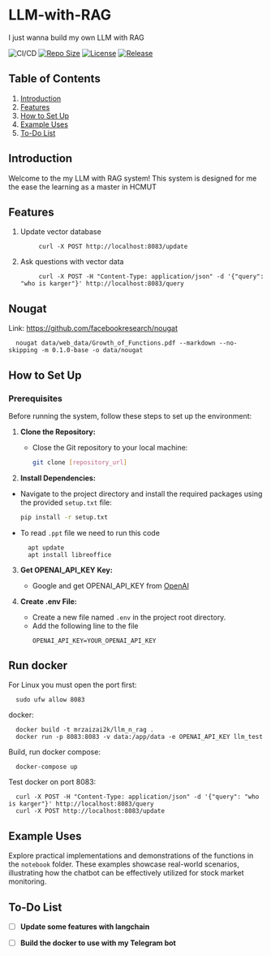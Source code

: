 # LLM-with-RAG
I just wanna build my own LLM with RAG

![CI/CD](https://github.com/mrzaizai2k/LLM-with-RAG/actions/workflows/workloads.yaml/badge.svg)
[![Repo Size](https://img.shields.io/github/repo-size/mrzaizai2k/LLM-with-RAG?style=flat-square)](https://github.com/mrzaizai2k/LLM-with-RAG)
[![License](https://img.shields.io/github/license/mrzaizai2k/LLM-with-RAG?style=flat-square)](https://opensource.org/licenses/MIT)
[![Release](https://img.shields.io/github/v/release/mrzaizai2k/LLM-with-RAG?style=flat-square)](https://github.com/mrzaizai2k/LLM-with-RAG/releases)

## Table of Contents
1. [Introduction](#introduction)
1. [Features](#features)
3. [How to Set Up](#how-to-set-up)
4. [Example Uses](#example-uses)
5. [To-Do List](#to-do-list)

## Introduction
Welcome to the my LLM with RAG system! This system is designed for me the ease the learning as a master in HCMUT

## Features
1. Update vector database

            curl -X POST http://localhost:8083/update

2. Ask questions with vector data

            curl -X POST -H "Content-Type: application/json" -d '{"query": "who is karger"}' http://localhost:8083/query

## Nougat
Link: https://github.com/facebookresearch/nougat

      nougat data/web_data/Growth_of_Functions.pdf --markdown --no-skipping -m 0.1.0-base -o data/nougat

## How to Set Up

### Prerequisites
Before running the system, follow these steps to set up the environment:

1. **Clone the Repository:**
   - Close the Git repository to your local machine:
     ```bash
     git clone [repository_url]
     ```

2. **Install Dependencies:**
- Navigate to the project directory and install the required packages using the provided `setup.txt` file:
     ```bash
     pip install -r setup.txt
     ```
- To read ```.ppt``` file we need to run this code

        apt update
        apt install libreoffice 

3. **Get OPENAI_API_KEY Key:**
   - Google and get OPENAI_API_KEY from [OpenAI](https://openai.com/)

4. **Create .env File:**
   - Create a new file named `.env` in the project root directory.
   - Add the following line to the file
     ```env
     OPENAI_API_KEY=YOUR_OPENAI_API_KEY
     ```
## Run docker
For Linux you must open the port first:

      sudo ufw allow 8083

 docker:

      docker build -t mrzaizai2k/llm_n_rag .
      docker run -p 8083:8083 -v data:/app/data -e OPENAI_API_KEY llm_test
      

Build, run docker compose:

      docker-compose up

Test docker on port 8083:

      curl -X POST -H "Content-Type: application/json" -d '{"query": "who is karger"}' http://localhost:8083/query
      curl -X POST http://localhost:8083/update

## Example Uses

Explore practical implementations and demonstrations of the  functions in the `notebook` folder. These examples showcase real-world scenarios, illustrating how the chatbot can be effectively utilized for stock market monitoring.


## To-Do List

- [ ] **Update some features with langchain**
- [ ] **Build the docker to use with my Telegram bot**


